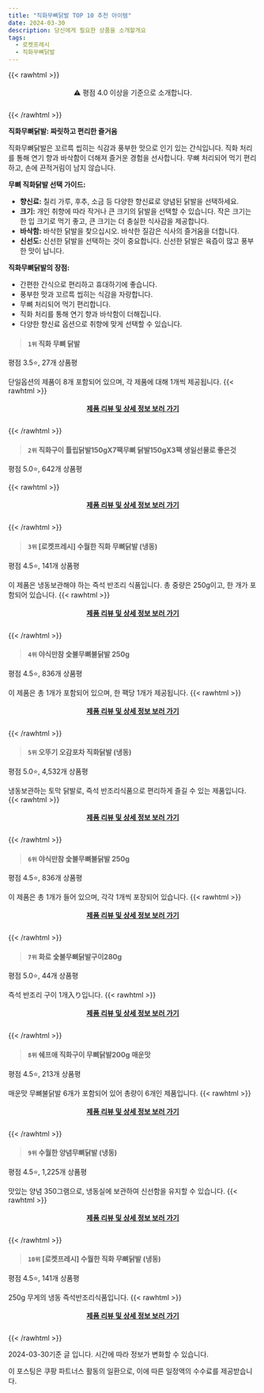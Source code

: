 ```yaml
---
title: "직화무뼈닭발 TOP 10 추천 아이템"
date: 2024-03-30
description: 당신에게 필요한 상품을 소개할게요
tags:
  - 로켓프레시
  - 직화무뼈닭발
---
```

{{< rawhtml >}}<div class="toc" style="text-align: center; height: 50px; line-height: 2;">  <p>⚠️ 평점 4.0 이상을 기준으로 소개합니다.<br></p></div> {{< /rawhtml >}}

**직화무뼈닭발: 짜릿하고 편리한 즐거움**

직화무뼈닭발은 꼬르륵 씹히는 식감과 풍부한 맛으로 인기 있는 간식입니다. 직화 처리를 통해 연기 향과 바삭함이 더해져 즐거운 경험을 선사합니다. 무뼈 처리되어 먹기 편리하고, 손에 끈적거림이 남지 않습니다.

**무뼈 직화닭발 선택 가이드:**

* **향신료:** 칠리 가루, 후추, 소금 등 다양한 향신료로 양념된 닭발을 선택하세요.
* **크기:** 개인 취향에 따라 작거나 큰 크기의 닭발을 선택할 수 있습니다. 작은 크기는 한 입 크기로 먹기 좋고, 큰 크기는 더 충실한 식사감을 제공합니다.
* **바삭함:** 바삭한 닭발을 찾으십시오. 바삭한 질감은 식사의 즐거움을 더합니다.
* **신선도:** 신선한 닭발을 선택하는 것이 중요합니다. 신선한 닭발은 육즙이 많고 풍부한 맛이 납니다.

**직화무뼈닭발의 장점:**

* 간편한 간식으로 편리하고 휴대하기에 좋습니다.
* 풍부한 맛과 꼬르륵 씹히는 식감을 자랑합니다.
* 무뼈 처리되어 먹기 편리합니다.
* 직화 처리를 통해 연기 향과 바삭함이 더해집니다.
* 다양한 향신료 옵션으로 취향에 맞게 선택할 수 있습니다.


>#### `1위` 직화 무뼈 닭발
평점 3.5⭐, 27개 상품평

단일옵션의 제품이 8개 포함되어 있으며, 각 제품에 대해 1개씩 제공됩니다.
{{< rawhtml >}}<div class="toc" style="text-align: center; height: 50px; line-height: 2;"><p><b><a href="https://link.coupang.com/re/AFFSDP?lptag=AF5033054&pageKey=7786502361&itemId=19202822390&vendorItemId=86852177074&traceid=V0-153-75d859f60d046882&requestid=20240330142006966017288704&token=31850B%7CGM">제품 리뷰 및 상세 정보 보러 가기</a></b><br></p> </div>{{< /rawhtml >}}

>#### `2위` 직화구이 튤립닭발150gX7팩무뼈 닭발150gX3팩 생일선물로 좋은것
평점 5.0⭐, 642개 상품평


{{< rawhtml >}}<div class="toc" style="text-align: center; height: 50px; line-height: 2;"><p><b><a href="https://link.coupang.com/re/AFFSDP?lptag=AF5033054&pageKey=7455968048&itemId=19422307975&vendorItemId=88665211526&traceid=V0-153-ded3677d6e39b6fd&requestid=20240330142006966017288704&token=31850B%7CGM">제품 리뷰 및 상세 정보 보러 가기</a></b><br></p> </div>{{< /rawhtml >}}

>#### `3위` [로켓프레시] 수월한 직화 무뼈닭발 (냉동)
평점 4.5⭐, 141개 상품평

이 제품은 냉동보관해야 하는 즉석 반조리 식품입니다. 총 중량은 250g이고, 한 개가 포함되어 있습니다.
{{< rawhtml >}}<div class="toc" style="text-align: center; height: 50px; line-height: 2;"><p><b><a href="https://link.coupang.com/re/AFFSDP?lptag=AF5033054&pageKey=7060972722&itemId=19295891593&vendorItemId=86410527649&traceid=V0-153-f42223e955e1f0cf&requestid=20240330142006966017288704&token=31850B%7CGM">제품 리뷰 및 상세 정보 보러 가기</a></b><br></p> </div>{{< /rawhtml >}}

>#### `4위` 야식만참 숯불무뼈불닭발 250g
평점 4.5⭐, 836개 상품평

이 제품은 총 1개가 포함되어 있으며, 한 팩당 1개가 제공됩니다.
{{< rawhtml >}}<div class="toc" style="text-align: center; height: 50px; line-height: 2;"><p><b><a href="https://link.coupang.com/re/AFFSDP?lptag=AF5033054&pageKey=6729214285&itemId=15674214645&vendorItemId=82889732842&traceid=V0-153-5f627274443477c2&requestid=20240330142006966017288704&token=31850B%7CGM">제품 리뷰 및 상세 정보 보러 가기</a></b><br></p> </div>{{< /rawhtml >}}

>#### `5위` 오뚜기 오감포차 직화닭발 (냉동)
평점 5.0⭐, 4,532개 상품평

냉동보관하는 토막 닭발로, 즉석 반조리식품으로 편리하게 즐길 수 있는 제품입니다.
{{< rawhtml >}}<div class="toc" style="text-align: center; height: 50px; line-height: 2;"><p><b><a href="https://link.coupang.com/re/AFFSDP?lptag=AF5033054&pageKey=116679348&itemId=19272261937&vendorItemId=86387430486&traceid=V0-153-766d6185d9f50e1b&requestid=20240330142006966017288704&token=31850B%7CGM">제품 리뷰 및 상세 정보 보러 가기</a></b><br></p> </div>{{< /rawhtml >}}

>#### `6위` 야식만참 숯불무뼈불닭발 250g
평점 4.5⭐, 836개 상품평

이 제품은 총 1개가 들어 있으며, 각각 1개씩 포장되어 있습니다.
{{< rawhtml >}}<div class="toc" style="text-align: center; height: 50px; line-height: 2;"><p><b><a href="https://link.coupang.com/re/AFFSDP?lptag=AF5033054&pageKey=6729214285&itemId=15674214647&vendorItemId=82889732871&traceid=V0-153-5f627274443477c2&requestid=20240330142006966017288704&token=31850B%7CGM">제품 리뷰 및 상세 정보 보러 가기</a></b><br></p> </div>{{< /rawhtml >}}

>#### `7위` 화로 숯불무뼈닭발구이280g
평점 5.0⭐, 44개 상품평

즉석 반조리 구이 1개入り입니다.
{{< rawhtml >}}<div class="toc" style="text-align: center; height: 50px; line-height: 2;"><p><b><a href="https://link.coupang.com/re/AFFSDP?lptag=AF5033054&pageKey=77518182&itemId=250585874&vendorItemId=3610969647&traceid=V0-153-598964e18053cf7e&requestid=20240330142006966017288704&token=31850B%7CGM">제품 리뷰 및 상세 정보 보러 가기</a></b><br></p> </div>{{< /rawhtml >}}

>#### `8위` 쉐프애 직화구이 무뼈닭발200g 매운맛
평점 4.5⭐, 213개 상품평

매운맛 무뼈불닭발 6개가 포함되어 있어 총량이 6개인 제품입니다.
{{< rawhtml >}}<div class="toc" style="text-align: center; height: 50px; line-height: 2;"><p><b><a href="https://link.coupang.com/re/AFFSDP?lptag=AF5033054&pageKey=7267736630&itemId=18527864153&vendorItemId=73210941219&traceid=V0-153-3e074932ba272816&requestid=20240330142006966017288704&token=31850B%7CGM">제품 리뷰 및 상세 정보 보러 가기</a></b><br></p> </div>{{< /rawhtml >}}

>#### `9위` 수월한 양념무뼈닭발 (냉동)
평점 4.5⭐, 1,225개 상품평

맛있는 양념 350그램으로, 냉동실에 보관하여 신선함을 유지할 수 있습니다.
{{< rawhtml >}}<div class="toc" style="text-align: center; height: 50px; line-height: 2;"><p><b><a href="https://link.coupang.com/re/AFFSDP?lptag=AF5033054&pageKey=2244847274&itemId=3836301239&vendorItemId=71821129364&traceid=V0-153-8f52510f0551bc8d&requestid=20240330142006966017288704&token=31850B%7CGM">제품 리뷰 및 상세 정보 보러 가기</a></b><br></p> </div>{{< /rawhtml >}}

>#### `10위` [로켓프레시] 수월한 직화 무뼈닭발 (냉동)
평점 4.5⭐, 141개 상품평

250g 무게의 냉동 즉석반조리식품입니다.
{{< rawhtml >}}<div class="toc" style="text-align: center; height: 50px; line-height: 2;"><p><b><a href="https://link.coupang.com/re/AFFSDP?lptag=AF5033054&pageKey=7060972722&itemId=19295890597&vendorItemId=86410526860&traceid=V0-153-f42223e955e1f0cf&requestid=20240330142006966017288704&token=31850B%7CGM">제품 리뷰 및 상세 정보 보러 가기</a></b><br></p> </div>{{< /rawhtml >}}


2024-03-30기준 글 입니다.
시간에 따라 정보가 변화할 수 있습니다.

이 포스팅은 쿠팡 파트너스 활동의 일환으로, 이에 따른 일정액의 수수료를 제공받습니다.